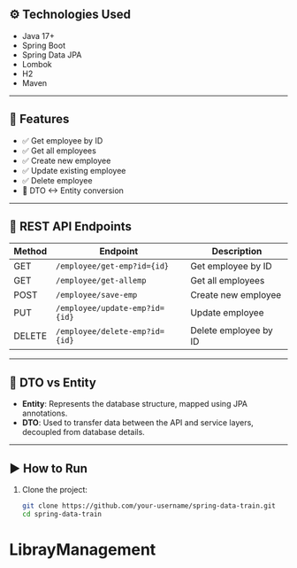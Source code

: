 

## ⚙️ Technologies Used

- Java 17+
- Spring Boot
- Spring Data JPA
- Lombok
- H2 
- Maven

---

## 🔁 Features

- ✅ Get employee by ID
- ✅ Get all employees
- ✅ Create new employee
- ✅ Update existing employee
- ✅ Delete employee
- 🔄 DTO <-> Entity conversion

---

## 🔌 REST API Endpoints

| Method | Endpoint           | Description              |
|--------|--------------------|--------------------------|
| GET    | `/employee/get-emp?id={id}`       | Get employee by ID       |
| GET    | `/employee/get-allemp`            | Get all employees        |
| POST   | `/employee/save-emp`              | Create new employee      |
| PUT    | `/employee/update-emp?id={id}`    | Update employee          |
| DELETE | `/employee/delete-emp?id={id}`    | Delete employee by ID    |

---

## 🧱 DTO vs Entity

- **Entity**: Represents the database structure, mapped using JPA annotations.
- **DTO**: Used to transfer data between the API and service layers, decoupled from database details.

---

## ▶️ How to Run

1. Clone the project:

   ```bash
   git clone https://github.com/your-username/spring-data-train.git
   cd spring-data-train
# LibrayManagement

